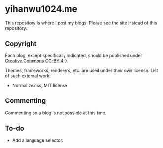 # yihanwu1024.me

This repository is where I post my blogs. Please see the site instead of this repository.

## Copyright

Each blog, except specifically indicated, should be published under [Creative Commons CC-BY 4.0](https://creativecommons.org/licenses/by/4.0/).

Themes, frameworks, renderers, etc. are used under their own license. List of such external work:

- Normalize.css, MIT license

## Commenting

Commenting on a blog is not possible at this time.

## To-do

- Add a language selector.
